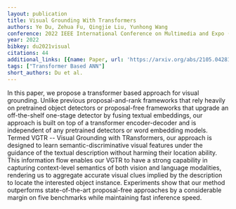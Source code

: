 ```yaml
---
layout: publication
title: Visual Grounding With Transformers
authors: Ye Du, Zehua Fu, Qingjie Liu, Yunhong Wang
conference: 2022 IEEE International Conference on Multimedia and Expo (ICME)
year: 2022
bibkey: du2021visual
citations: 44
additional_links: [{name: Paper, url: 'https://arxiv.org/abs/2105.04281'}]
tags: ["Transformer Based ANN"]
short_authors: Du et al.
---
```

In this paper, we propose a transformer based approach for visual grounding.
Unlike previous proposal-and-rank frameworks that rely heavily on pretrained
object detectors or proposal-free frameworks that upgrade an off-the-shelf
one-stage detector by fusing textual embeddings, our approach is built on top
of a transformer encoder-decoder and is independent of any pretrained detectors
or word embedding models. Termed VGTR -- Visual Grounding with TRansformers,
our approach is designed to learn semantic-discriminative visual features under
the guidance of the textual description without harming their location ability.
This information flow enables our VGTR to have a strong capability in capturing
context-level semantics of both vision and language modalities, rendering us to
aggregate accurate visual clues implied by the description to locate the
interested object instance. Experiments show that our method outperforms
state-of-the-art proposal-free approaches by a considerable margin on five
benchmarks while maintaining fast inference speed.